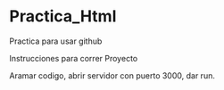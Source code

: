 # Practica_Html
Practica para usar github

Instrucciones para correr Proyecto

Aramar codigo, abrir servidor con puerto 3000, dar run.